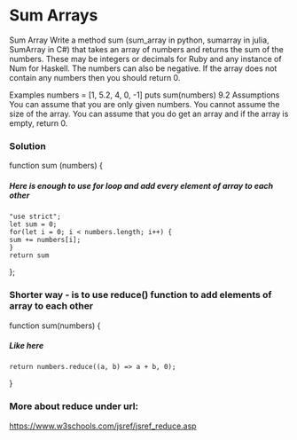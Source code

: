 # Sum Arrays

Sum Array
Write a method sum (sum_array in python, sumarray in julia, SumArray in C#) that takes an array of numbers and returns the sum of the numbers. These may be integers or decimals for Ruby and any instance of Num for Haskell. The numbers can also be negative. If the array does not contain any numbers then you should return 0.

Examples
numbers = [1, 5.2, 4, 0, -1]
puts sum(numbers)
9.2
Assumptions
You can assume that you are only given numbers.
You cannot assume the size of the array.
You can assume that you do get an array and if the array is empty, return 0.

### Solution

function sum (numbers) {

##### Here is enough to use for loop and add every element of array to each other

    "use strict";
    let sum = 0;
    for(let i = 0; i < numbers.length; i++) {
    sum += numbers[i];
    }
    return sum

};

### Shorter way - is to use reduce() function to add elements of array to each other

function sum(numbers) {

##### Like here

    return numbers.reduce((a, b) => a + b, 0);

}

### More about reduce under url:

https://www.w3schools.com/jsref/jsref_reduce.asp
